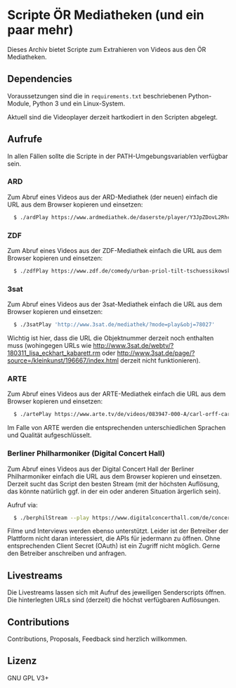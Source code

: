 # Scripte ÖR Mediatheken (und ein paar mehr)

Dieses Archiv bietet Scripte zum Extrahieren von Videos aus den ÖR Mediatheken.

## Dependencies
Voraussetzungen sind die in `requirements.txt` beschriebenen Python-Module, Python 3 und ein Linux-System.

Aktuell sind die Videoplayer derzeit hartkodiert in den Scripten abgelegt.

## Aufrufe

In allen Fällen sollte die Scripte in der PATH-Umgebungsvariablen verfügbar sein.

### ARD

Zum Abruf eines Videos aus der ARD-Mediathek (der neuen) einfach die URL aus dem Browser kopieren und einsetzen:
```sh
  $ ./ardPlay https://www.ardmediathek.de/daserste/player/Y3JpZDovL2Rhc2Vyc3RlLmRlL3RzMTAwcy82YWJmMDFjNy1kZWY1LTRhYjMtODNkOS0xN2FkNDJlMWUyMTAvMQ/tagesschau-in-100-sekunden
```

### ZDF

Zum Abruf eines Videos aus der ZDF-Mediathek einfach die URL aus dem Browser kopieren und einsetzen:
```sh
  $ ./zdfPlay https://www.zdf.de/comedy/urban-priol-tilt-tschuessikowski-2018/tilt-tschuessikowski2018-100.html
```

### 3sat

Zum Abruf eines Videos aus der 3sat-Mediathek einfach die URL aus dem Browser kopieren und einsetzen:
```sh
  $ ./3satPlay 'http://www.3sat.de/mediathek/?mode=play&obj=78027'
```

Wichtig ist hier, dass die URL die Objektnummer derzeit noch enthalten muss (wohingegen URLs wie http://www.3sat.de/webtv/?180311_lisa_eckhart_kabarett.rm oder http://www.3sat.de/page/?source=/kleinkunst/196667/index.html derzeit nicht funktionieren).

### ARTE

Zum Abruf eines Videos aus der ARTE-Mediathek einfach die URL aus dem Browser kopieren und einsetzen:
```sh
  $ ./artePlay https://www.arte.tv/de/videos/083947-000-A/carl-orff-carmina-burana/
```

Im Falle von ARTE werden die entsprechenden unterschiedlichen Sprachen und Qualität aufgeschlüsselt.

### Berliner Philharmoniker (Digital Concert Hall)

Zum Abruf eines Videos aus der Digital Concert Hall der Berliner Philharmoniker einfach die URL aus dem Browser kopieren und einsetzen.
Derzeit sucht das Script den besten Stream (mit der höchsten Auflösung, das könnte natürlich ggf. in der ein oder anderen Situation ärgerlich sein).

Aufruf via:
```sh
  $ ./berphilStream --play https://www.digitalconcerthall.com/de/concert/52502
```

Filme und Interviews werden ebenso unterstützt. Leider ist der Betreiber der Plattform nicht daran interessiert, die APIs für jedermann zu öffnen. Ohne entsprechenden Client Secret (OAuth) ist ein Zugriff nicht möglich. Gerne den Betreiber anschreiben und anfragen.

## Livestreams

Die Livestreams lassen sich mit Aufruf des jeweiligen Senderscripts öffnen. Die hinterlegten URLs sind (derzeit) die höchst verfügbaren Auflösungen.

## Contributions
Contributions, Proposals, Feedback sind herzlich willkommen.

## Lizenz
GNU GPL V3+
